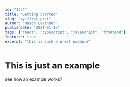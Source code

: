 ```yaml
---
id: "1234"
title: "Getting Started"
slug: "my-first-post"
author: "Mason Lavinder"
publishDate: "2024-01-15"
tags: ["react", "typescript", "javascript", "frontend"]
featured: true
excerpt: "this is such a great example"
---
```


# This is just an example

see how an example works?